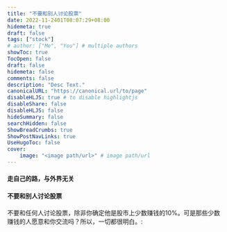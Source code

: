 ```yaml
---
title: "不要和别人讨论股票"
date: 2022-11-2401T08:07:29+08:00
hidemeta: true
draft: false
tags: ["stock"]
# author: ["Me", "You"] # multiple authors
showToc: true
TocOpen: false
draft: false
hidemeta: false
comments: false
description: "Desc Text."
canonicalURL: "https://canonical.url/to/page"
disableHLJS: true # to disable highlightjs
disableShare: false
disableHLJS: false
hideSummary: false
searchHidden: false
ShowBreadCrumbs: true
ShowPostNavLinks: true
UseHugoToc: false
cover:
    image: "<image path/url>" # image path/url
---
```


#### 走自己的路，与外界无关

#### 不要和别人讨论股票

不要和任何人讨论股票，除非你确定他是股市上少数赚钱的10%。可是那些少数赚钱的人愿意和你交流吗？所以，一切都很明白。:
